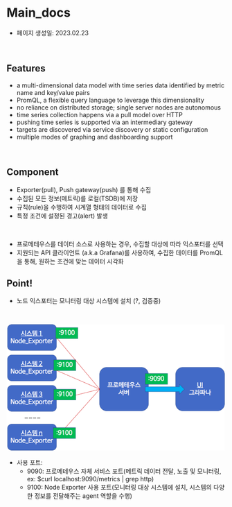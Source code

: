 # Main_docs

- 페이지 생성일: 2023.02.23

<br>

## Features
- a multi-dimensional data model with time series data identified by metric name and key/value pairs
- PromQL, a flexible query language to leverage this dimensionality
- no reliance on distributed storage; single server nodes are autonomous
- time series collection happens via a pull model over HTTP
- pushing time series is supported via an intermediary gateway
- targets are discovered via service discovery or static configuration
- multiple modes of graphing and dashboarding support

<br>

## Component

- Exporter(pull), Push gateway(push) 를 통해 수집
- 수집된 모든 정보(메트릭)를 로컬(TSDB)에 저장
- 규칙(rule)을 수행하여 시계열 형태의 데이터로 수집
- 특정 조건에 설정된 경고(alert) 발생

<br>

- 프로메테우스를 데이터 소스로 사용하는 경우, 수집할 대상에 따라 익스포터를 선택
- 지원되는 API 클라이언트 (a.k.a Grafana)를 사용하여, 수집한 데이터를 PromQL을 통해, 원하는 조건에 맞는 데이터 시각화


## Point!

- 노드 익스포터는 모니터링 대상 시스템에 설치 (?, 검증중)

<br>


![Node_Exporter](./Image_Source/Node_Exporter.png)

- 사용 포트:
  - 9090: 프로메테우스 자체 서비스 포트(메트릭 데이터 전달, 노출 및 모니터링, ex: $curl localhost:9090/metrics | grep http)
  - 9100: Node Exporter 사용 포트(모니터링 대상 시스템에 설치, 시스템의 다양한 정보를 전달해주는 agent 역할을 수행)